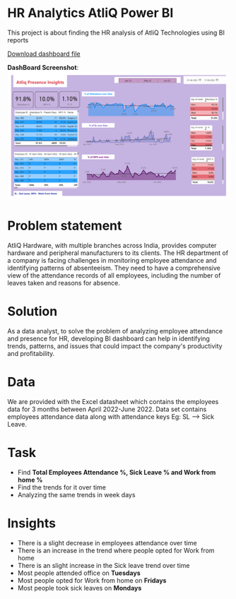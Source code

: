 # HR Analytics AtliQ Power BI
This project is about finding the HR analysis of AtliQ Technologies using BI reports


[Download dashboard file](https://github.com/basaveshwarmane/HR_Dashboard_AtliQ_PowerBI/blob/main/HR%20ANALYTICS%20MY.pbix)

**DashBoard Screenshot**: 
<img src="https://github.com/Kashifletslearn/HR_Dashboard_AtliQ_PowerBI/blob/main/HR%20Analytics%20Atliq%20Kashif%20Khan%20image.png">

# Problem statement
AtliQ Hardware, with multiple branches across India, provides computer hardware and peripheral manufacturers to its clients. The HR department of a company is facing challenges in monitoring employee attendance and identifying patterns of absenteeism. They need to have a comprehensive view of the attendance records of all employees, including the number of leaves taken and reasons for absence. 

# Solution 
As a data analyst, to solve the problem of analyzing employee attendance and presence for HR, developing BI dashboard can help in identifying trends, patterns, and issues that could impact the company's productivity and profitability. 

# Data
We are provided with the Excel datasheet which contains the employees data for 3 months between April 2022-June 2022. Data set contains employees attendance data along with attendance keys Eg: SL --> Sick Leave.

# Task
* Find **Total Employees Attendance %, Sick Leave % and Work from home %**
* Find the trends for it over time
* Analyzing the same trends in week days

# Insights
* There is a slight decrease in employees attendance over time
* There is an increase in the trend where people opted for Work from home
* There is an slight increase in the Sick leave trend over time
* Most people attended office on **Tuesdays**
* Most people opted for Work from home on **Fridays**
* Most people took sick leaves on **Mondays**
